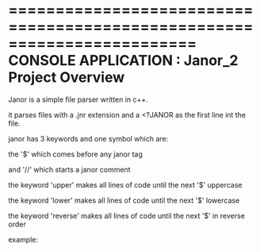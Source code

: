 ========================================================================
    CONSOLE APPLICATION : Janor_2 Project Overview
========================================================================

Janor is a simple file parser written in c++.

it parses files with a .jnr extension and a <?JANOR as the first line int the file.

janor has 3 keywords and one symbol which are:

the '$' which comes before any janor tag

and '//' which starts a janor comment

the keyword 'upper' makes all lines of code until the next '$' uppercase

the keyword 'lower' makes all lines of code until the next '$' lowercase

the keyword 'reverse' makes all lines of code until the next '$' in reverse order


example:

<?JANOR

// This is a janor comment

$upper

the quick brown fox jumped over the lazy dog

$lower 

THE QUICK BROWN FOX JUMPED OVER THE LAZY DOG

$reverse

The Quick Brown Fox Jumped Over The Lazy Dog


The above code when parsed would output:


THE QUICK BROWN FOX JUMPED OVER THE LAZY DOG


the quick brown fox jumped over the lazy dog


god yzal eht revo depmuj xof nworb kciuq eht


HOW TO PARSE A JANOR SCRIPT:


compile and run the janor parser then input a valid directory 


which conatins all your janor scripts and hit enter


then enter your filename including the .jnr extension and hit enter and watch your code compile :)
